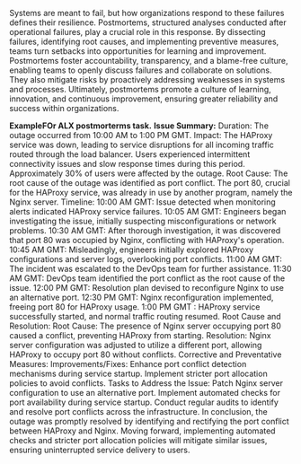 Systems are meant to fail, but how organizations respond to these failures defines their resilience. Postmortems, structured analyses conducted after operational failures, play a crucial role in this response. By dissecting failures, identifying root causes, and implementing preventive measures, teams turn setbacks into opportunities for learning and improvement. Postmortems foster accountability, transparency, and a blame-free culture, enabling teams to openly discuss failures and collaborate on solutions. They also mitigate risks by proactively addressing weaknesses in systems and processes. Ultimately, postmortems promote a culture of learning, innovation, and continuous improvement, ensuring greater reliability and success within organizations.

**ExampleFOr ALX postmorterms task.**
**Issue Summary:**
Duration: The outage occurred from 10:00 AM to 1:00 PM GMT.
Impact: The HAProxy service was down, leading to service disruptions for all incoming traffic routed through the load balancer. Users experienced intermittent connectivity issues and slow response times during this period. Approximately 30% of users were affected by the outage.
Root Cause:
The root cause of the outage was identified as port conflict. The port 80, crucial for the HAProxy service, was already in use by another program, namely the Nginx server.
Timeline:
10:00 AM GMT: Issue detected when monitoring alerts indicated HAProxy service failures.
10:05 AM GMT: Engineers began investigating the issue, initially suspecting misconfigurations or network problems.
10:30 AM GMT: After thorough investigation, it was discovered that port 80 was occupied by Nginx, conflicting with HAProxy's operation.
10:45 AM GMT: Misleadingly, engineers initially explored HAProxy configurations and server logs, overlooking port conflicts.
11:00 AM GMT: The incident was escalated to the DevOps team for further assistance.
11:30 AM GMT: DevOps team identified the port conflict as the root cause of the issue.
12:00 PM GMT: Resolution plan devised to reconfigure Nginx to use an alternative port.
12:30 PM GMT: Nginx reconfiguration implemented, freeing port 80 for HAProxy usage.
1:00 PM GMT : HAProxy service successfully started, and normal traffic routing resumed.
Root Cause and Resolution:
Root Cause: The presence of Nginx server occupying port 80 caused a conflict, preventing HAProxy from starting.
Resolution: Nginx server configuration was adjusted to utilize a different port, allowing HAProxy to occupy port 80 without conflicts.
Corrective and Preventative Measures:
Improvements/Fixes:
Enhance port conflict detection mechanisms during service startup.
Implement stricter port allocation policies to avoid conflicts.
Tasks to Address the Issue:
Patch Nginx server configuration to use an alternative port.
Implement automated checks for port availability during service startup.
Conduct regular audits to identify and resolve port conflicts across the infrastructure.
In conclusion, the outage was promptly resolved by identifying and rectifying the port conflict between HAProxy and Nginx. Moving forward, implementing automated checks and stricter port allocation policies will mitigate similar issues, ensuring uninterrupted service delivery to users.
